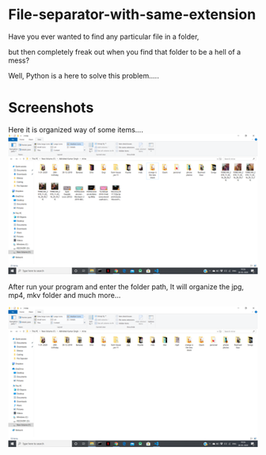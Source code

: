 # File-separator-with-same-extension
Have you ever wanted to find any particular file in a folder, 

but then completely freak out when you find that folder to be a hell of a mess? 

Well, Python is a here to solve this problem.....

# Screenshots

Here it is organized way of some items....
![Image of adduser](https://github.com/AbhishekKumarSingh00/File-separator-with-same-extension/blob/master/2020-05-28%20(1).png)

After run your program and enter the folder path, It will organize the jpg, mp4, mkv folder and much more...

![Image of adduser](https://github.com/AbhishekKumarSingh00/File-separator-with-same-extension/blob/master/2020-05-28%20(2).png)
